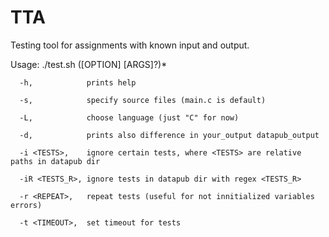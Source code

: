 # TTA
Testing tool for assignments with known input and output.

Usage: ./test.sh ([OPTION] [ARGS]?)*

      -h,            prints help
      
      -s,            specify source files (main.c is default)
      
      -L,            choose language (just "C" for now)
      
      -d,            prints also difference in your_output datapub_output
      
      -i <TESTS>,    ignore certain tests, where <TESTS> are relative paths in datapub dir
      
      -iR <TESTS_R>, ignore tests in datapub dir with regex <TESTS_R>
      
      -r <REPEAT>,   repeat tests (useful for not innitialized variables errors)
      
      -t <TIMEOUT>,  set timeout for tests
